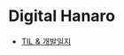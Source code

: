# Digital Hanaro

- [TIL & 개발일지](https://unleashed-fire-109.notion.site/Digital-Hanaro-17d33f15096146e6b1dd5840d4f2897e?pvs=4)